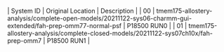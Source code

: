 | System ID | Original Location | Description | 
| 00 | tmem175-allostery-analysis/complete-open-models/20211122-sys06-charmm-gui-extended/fah-prep-omm77-normal-psf | P18500 RUN0 |
| 01 | tmem175-allostery-analysis/complete-closed-models/20211122-sys07ch10x/fah-prep-omm7 | P18500 RUN1 |
